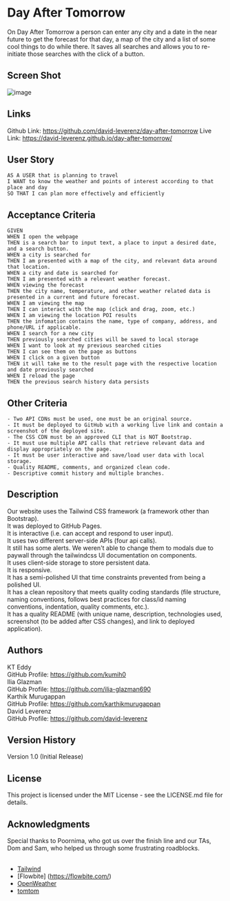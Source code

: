 # Day After Tomorrow
On Day After Tomorrow a person can enter any city and a date in the near future to get the forecast for that day, a map of the city and a list of some cool things to do while there.  It saves all searches and allows you to re-initiate those searches with the click of a button.<br>

## Screen Shot
![image](https://github.com/david-leverenz/day-after-tomorrow/assets/131185593/d954949f-d682-4696-bb3c-f80501cc7994)

## Links
Github Link: https://github.com/david-leverenz/day-after-tomorrow
Live Link: https://david-leverenz.github.io/day-after-tomorrow/

## User Story
```
AS A USER that is planning to travel
I WANT to know the weather and points of interest according to that place and day
SO THAT I can plan more effectively and efficiently
```

## Acceptance Criteria
```
GIVEN
WHEN I open the webpage
THEN is a search bar to input text, a place to input a desired date, and a search button.
WHEN a city is searched for
THEN I am presented with a map of the city, and relevant data around that location.
WHEN a city and date is searched for
THEN I am presented with a relevant weather forecast.
WHEN viewing the forecast
THEN the city name, temperature, and other weather related data is presented in a current and future forecast.
WHEN I am viewing the map
THEN I can interact with the map (click and drag, zoom, etc.)
WHEN I am viewing the location POI results
THEN the infomation contains the name, type of company, address, and phone/URL if applicable.
WHEN I search for a new city
THEN previously searched cities will be saved to local storage
WHEN I want to look at my previous searched cities
THEN I can see them on the page as buttons
WHEN I click on a given button
THEN it will take me to the result page with the respective location and date previously searched
WHEN I reload the page
THEN the previous search history data persists
```

## Other Criteria
    - Two API CDNs must be used, one must be an original source.
    - It must be deployed to GitHub with a working live link and contain a screenshot of the deployed site.
    - The CSS CDN must be an approved CLI that is NOT Bootstrap.
    - It must use multiple API calls that retrieve relevant data and display appropriately on the page.
    - It must be user interactive and save/load user data with local storage.
    - Quality README, comments, and organized clean code.
    - Descriptive commit history and multiple branches.

## Description
Our website uses the Tailwind CSS framework (a framework other than Bootstrap).<br>
It was deployed to GitHub Pages.<br>
It is interactive (i.e. can accept and respond to user input).<br>
It uses two different server-side APIs (four api calls).<br>
It still has some alerts.  We weren't able to change them to modals due to paywall through the tailwindcss UI documentation on components.<br>
It uses client-side storage to store persistent data.<br>
It is responsive.<br>
It has a semi-polished UI that time constraints prevented from being a polished UI.<br>
It has a clean repository that meets quality coding standards (file structure, naming conventions, follows best practices for class/id naming conventions, indentation, quality comments, etc.).<br>
It has a quality README (with unique name, description, technologies used, screenshot (to be added after CSS changes), and link to deployed application).<br>

## Authors
KT Eddy<br>
    GitHub Profile: https://github.com/kumih0 <br>
Ilia Glazman<br>
    GitHub Profile: https://github.com/ilia-glazman690<br>
Karthik Murugappan<br>
    GitHub Profile: https://github.com/karthikmurugappan<br>
David Leverenz<br>
    GitHub Profile: https://github.com/david-leverenz<br>

## Version History
Version 1.0 (Initial Release)<br>
## License
This project is licensed under the MIT License - see the LICENSE.md file for details.<br>
## Acknowledgments
Special thanks to Poornima, who got us over the finish line and our TAs, Dom and Sam,
 who helped us through some frustrating roadblocks.<br><br>
* [Tailwind](https://tailwindcss.com/)
* [Flowbite] (https://flowbite.com/)
* [OpenWeather](https://openweathermap.org/api)
* [tomtom](https://www.tomtom.com/)
